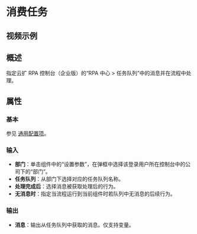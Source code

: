 # 消费任务

## 视频示例

## 概述

指定云扩 RPA 控制台（企业版）的“RPA 中心 > 任务队列”中的消息并在流程中处理。

## 属性

### 基本

参见 [通用配置项](../Appendix/CommonConfigurationItems.md)。

### 输入

- **部门**：单击组件中的“设置参数”，在弹框中选择该登录用户所在控制台中的公司下的“部门”。
- **任务队列**：从部门下选择对应的任务队列名称。
- **处理完成后**：选择消息被获取处理后的行为。
- **无消息时**：指定当流程运行到当前组件时若队列中无消息的后续行为。

### 输出

- **消息**：输出从任务队列中获取的消息。仅支持变量。